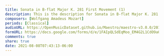 ```yaml
---
title: Sonata in B-flat Major K. 281 First Movement (1)
description: This is the description for Sonata in B-flat Major K. 281 First Movement by Wolfgang Amadeus Mozart
composers: [Wolfgang Amadeus Mozart]
periods: [Classical]
audioURL: https://OpenMusicDataset.github.io/Maestro/maestro-v3.0.0/2011/MIDI-Unprocessed_02_R1_2011_MID--AUDIO_R1-D1_09_Track09_wav.midi
formURL: https://docs.google.com/forms/d/e/1FAIpQLSdEqMoo_EM4G2L1CdO9aOVf0pvuZFou2qnwg-kjbiQufP1dtA/viewform
comments: true
share: true
date: 2021-08-08T07:43:13-06:00
---
```

